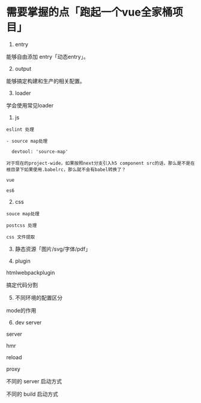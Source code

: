 # 需要掌握的点「跑起一个vue全家桶项目」

1. entry

  能够自由添加 entry「动态entry」。

2. output

  能够搞定构建和生产的相关配置。

3. loader

  学会使用常见loader

  1. js

    eslint 处理

    - source map处理

      devtool: 'source-map'

    对于现在的project-wide，如果按照next分支引入h5 component src的话，那么是不是在根目录下如果使用.babelrc，那么就不会有babel转换了？

    vue

    es6

  2. css

    souce map处理

    postcss 处理

    css 文件提取

  3. 静态资源「图片/svg/字体/pdf」

4. plugin

  htmlwebpackplugin

  搞定代码分割

5. 不同环境的配置区分

  mode的作用

6. dev server

  server

  hmr

  reload

  proxy

  不同的 server 启动方式

  不同的 build 启动方式